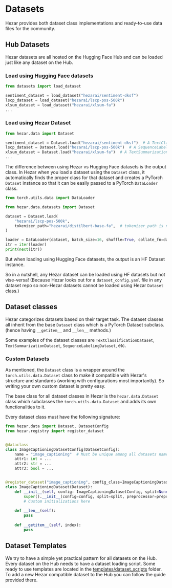 # Datasets
Hezar provides both dataset class implementations and ready-to-use data files for the community.

## Hub Datasets
Hezar datasets are all hosted on the Hugging Face Hub and can be loaded just like any dataset on the Hub.

### Load using Hugging Face datasets
```python
from datasets import load_dataset

sentiment_dataset = load_dataset("hezarai/sentiment-dksf")
lscp_dataset = load_dataset("hezarai/lscp-pos-500k")
xlsum_dataset = load_dataset("hezarai/xlsum-fa")
...
```

### Load using Hezar Dataset
```python
from hezar.data import Dataset

sentiment_dataset = Dataset.load("hezarai/sentiment-dksf")  # A TextClassificationDataset instance
lscp_dataset = Dataset.load("hezarai/lscp-pos-500k")  # A SequenceLabelingDataset instance
xlsum_dataset = Dataset.load("hezarai/xlsum-fa")  # A TextSummarizationDataset instance
...
```

The difference between using Hezar vs Hugging Face datasets is the output class. In Hezar when you load
a dataset using the `Dataset` class, it automatically finds the proper class for that dataset and creates a
PyTorch `Dataset` instance so that it can be easily passed to a PyTorch `DataLoader` class.
```python
from torch.utils.data import DataLoader

from hezar.data.datasets import Dataset

dataset = Dataset.load(
    "hezarai/lscp-pos-500k",
    tokenizer_path="hezarai/distilbert-base-fa",  # tokenizer_path is necessary for data collator
)

loader = DataLoader(dataset, batch_size=16, shuffle=True, collate_fn=dataset.data_collator)
itr = iter(loader)
print(next(itr))
```
But when loading using Hugging Face datasets, the output is an HF Dataset instance.

So in a nutshell, any Hezar dataset can be loaded using HF datasets but not vise-versa!
(Because Hezar looks out for a `dataset_config.yaml` file in any dataset repo so non-Hezar datasets cannot be
loaded using Hezar `Dataset` class.)

## Dataset classes
Hezar categorizes datasets based on their target task. The dataset classes all inherit from the base `Dataset` class
which is a PyTorch Dataset subclass. (hence having `__getitem__` and `__len__` methods.)

Some examples of the dataset classes are `TextClassificationDataset`, `TextSummarizationDataset`, `SequenceLabelingDataset`, etc.

### Custom Datasets
As mentioned, the `Dataset` class is a wrapper around the `torch.utils.data.Dataset` class to make it compatible with
Hezar's structure and standards (working with configurations most importantly). So writing your own custom dataset is
pretty easy.

The base class for all dataset classes in Hezar is the `hezar.data.Dataset` class which subclasses the `torch.utils.data.Dataset`
and adds its own functionalities to it.

Every dataset class must have the following signature:
```python
from hezar.data import Dataset, DatasetConfig
from hezar.registry import register_dataset


@dataclass
class ImageCaptioningDatasetConfig(DatasetConfig):
    name = "image_captioning"  # Must be unique among all datasets names
    attr1: int = ...
    attr2: str = ...
    attr3: bool = ...


@register_dataset("image_captioning", config_class=ImageCaptioningDatasetConfig)  # registering is optional
class ImageCaptioningDataset(Dataset):
    def __init__(self, config: ImageCaptioningDatasetConfig, split=None, preprocessor=None, **kwargs):
        super().__init__(config=config, split=split, preprocessor=preprocessor, **kwargs)
        # Custom initializations here
    
    def __len__(self):
        pass
    
    def __getitem__(self, index):
        pass
```

## Dataset Templates
We try to have a simple yet practical pattern for all datasets on the Hub. Every dataset on the Hub needs to have
a dataset loading script. Some ready to use templates are located in the [templates/dataset_scripts](https://github.com/hezarai/hezar/tree/main/templates/dataset_scripts) folder.
To add a new Hezar compatible dataset to the Hub you can follow the guide provided there.
